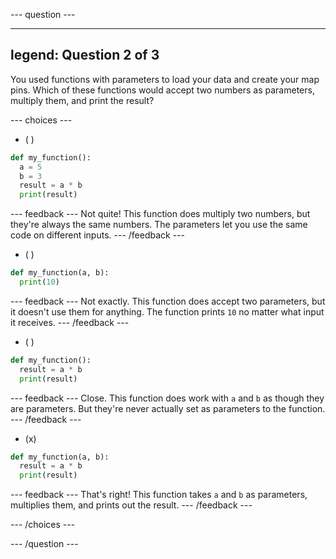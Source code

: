 
--- question ---

---
legend: Question 2 of 3
---

You used functions with parameters to load your data and create your map pins. Which of these functions would accept two numbers as parameters, multiply them, and print the result?

--- choices ---

- ( ) 
```python
def my_function():
  a = 5
  b = 3
  result = a * b
  print(result)
```

  --- feedback ---
  Not quite! This function does multiply two numbers, but they're always the same numbers. The parameters let you use the same code on different inputs.
  --- /feedback ---

- ( ) 
```python
def my_function(a, b):
  print(10)
```

  --- feedback ---
  Not exactly. This function does accept two parameters, but it doesn't use them for anything. The function prints `10` no matter what input it receives.
  --- /feedback ---

- ( ) 
```python
def my_function():
  result = a * b
  print(result)
```

  --- feedback ---
 Close. This function does work with `a` and `b` as though they are parameters. But they're never actually set as parameters to the function.
  --- /feedback ---

- (x) 
```python
def my_function(a, b):
  result = a * b
  print(result)
```

  --- feedback ---
  That's right! This function takes `a` and `b` as parameters, multiplies them, and prints out the result. 
  --- /feedback ---

--- /choices ---

--- /question ---
